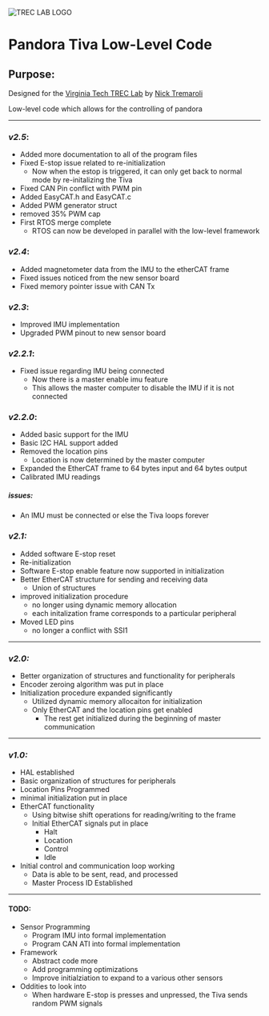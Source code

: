 ![TREC LAB LOGO](https://uploads-ssl.webflow.com/5eea7449e8feaa669ef05b29/621010e435b9e48b50133758_TREC.png)
<!-- Headings -->
# Pandora Tiva Low-Level Code

## Purpose:
Designed for the [Virginia Tech TREC Lab](https://trecvt.org) by [Nick Tremaroli](nicktrem@vt.edu)

Low-level code which allows for the controlling of pandora

---
### *v2.5*:
* Added more documentation to all of the program files
* Fixed E-stop issue related to re-initialization
	* Now when the estop is triggered, it can only
	get back to normal mode by re-initalizing the
	Tiva
* Fixed CAN Pin conflict with PWM pin
* Added EasyCAT.h and EasyCAT.c
* Added PWM generator struct
* removed 35% PWM cap
* First RTOS merge complete
	* RTOS can now be developed in parallel
	with the low-level framework

### *v2.4*:
* Added magnetometer data from the IMU to the etherCAT frame
* Fixed issues noticed from the new sensor board
* Fixed memory pointer issue with CAN Tx

### *v2.3*:
* Improved IMU implementation
* Upgraded PWM pinout to new sensor board

### *v2.2.1*:
* Fixed issue regarding IMU being connected
	* Now there is a master enable imu feature
	* This allows the master computer to disable the IMU if it is not connected

<!-- Vertsions of code -->
### *v2.2.0*:
* Added basic support for the IMU
* Basic I2C HAL support added
* Removed the location pins
	* Location is now determined by the master computer
* Expanded the EtherCAT frame to 64 bytes input and 64 bytes output
* Calibrated IMU readings
##### *issues*:
* An IMU must be connected or else the Tiva loops forever


### *v2.1:*
* Added software E-stop reset
* Re-initialization
* Software E-stop enable feature now supported in initialization
* Better EtherCAT structure for sending and receiving data
	* Union of structures
* improved initialization procedure
	* no longer using dynamic memory allocation
	* each initalization frame corresponds to a particular peripheral
* Moved LED pins
	* no longer a conflict with SSI1
---
### *v2.0:*
* Better organization of structures and functionality for peripherals
* Encoder zeroing algorithm was put in place
* Initialization procedure expanded significantly
	* Utilized dynamic memory allocaiton for initialization
	* Only EtherCAT and the location pins get enabled
		* The rest get initialized during the beginning of master communication
---
### *v1.0:*
* HAL established
* Basic organization of structures for peripherals
* Location Pins Programmed
* minimal initialization put in place
* EtherCAT functionality
	* Using bitwise shift operations for reading/writing to the frame
	* Initial EtherCAT signals put in place
		* Halt
		* Location
		* Control
		* Idle
* Initial control and communication loop working
	* Data is able to be sent, read, and processed
	* Master Process ID Established

---
#### TODO:
* Sensor Programming
	* Program IMU into formal implementation
	* Program CAN ATI into formal implementation
* Framework
	* Abstract code more
	* Add programming optimizations
	* Improve initialziation to expand to a various other sensors
* Oddities to look into
	* When hardware E-stop is presses and unpressed, the Tiva sends random PWM signals
